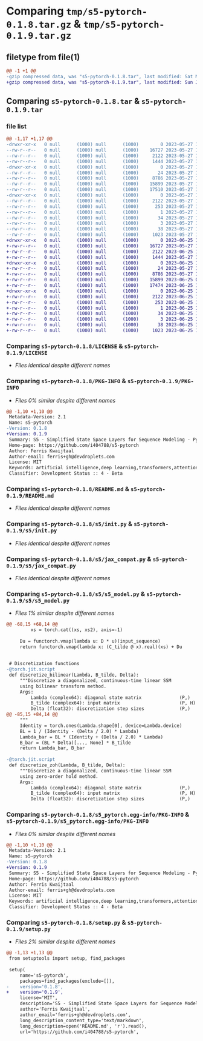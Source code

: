 # Comparing `tmp/s5-pytorch-0.1.8.tar.gz` & `tmp/s5-pytorch-0.1.9.tar.gz`

## filetype from file(1)

```diff
@@ -1 +1 @@
-gzip compressed data, was "s5-pytorch-0.1.8.tar", last modified: Sat May 27 11:43:28 2023, max compression
+gzip compressed data, was "s5-pytorch-0.1.9.tar", last modified: Sun Jun 25 10:32:41 2023, max compression
```

## Comparing `s5-pytorch-0.1.8.tar` & `s5-pytorch-0.1.9.tar`

### file list

```diff
@@ -1,17 +1,17 @@
-drwxr-xr-x   0 null      (1000) null      (1000)        0 2023-05-27 11:43:28.786533 s5-pytorch-0.1.8/
--rw-r--r--   0 null      (1000) null      (1000)    16727 2023-05-27 11:40:20.000000 s5-pytorch-0.1.8/LICENSE
--rw-r--r--   0 null      (1000) null      (1000)     2122 2023-05-27 11:43:28.786533 s5-pytorch-0.1.8/PKG-INFO
--rw-r--r--   0 null      (1000) null      (1000)     1444 2023-05-27 11:40:20.000000 s5-pytorch-0.1.8/README.md
-drwxr-xr-x   0 null      (1000) null      (1000)        0 2023-05-27 11:43:28.785534 s5-pytorch-0.1.8/s5/
--rw-r--r--   0 null      (1000) null      (1000)       24 2023-05-27 11:40:20.000000 s5-pytorch-0.1.8/s5/__init__.py
--rw-r--r--   0 null      (1000) null      (1000)     8786 2023-05-27 11:40:20.000000 s5-pytorch-0.1.8/s5/init.py
--rw-r--r--   0 null      (1000) null      (1000)    15899 2023-05-27 11:40:20.000000 s5-pytorch-0.1.8/s5/jax_compat.py
--rw-r--r--   0 null      (1000) null      (1000)    17510 2023-05-27 11:40:20.000000 s5-pytorch-0.1.8/s5/s5_model.py
-drwxr-xr-x   0 null      (1000) null      (1000)        0 2023-05-27 11:43:28.786533 s5-pytorch-0.1.8/s5_pytorch.egg-info/
--rw-r--r--   0 null      (1000) null      (1000)     2122 2023-05-27 11:43:28.000000 s5-pytorch-0.1.8/s5_pytorch.egg-info/PKG-INFO
--rw-r--r--   0 null      (1000) null      (1000)      253 2023-05-27 11:43:28.000000 s5-pytorch-0.1.8/s5_pytorch.egg-info/SOURCES.txt
--rw-r--r--   0 null      (1000) null      (1000)        1 2023-05-27 11:43:28.000000 s5-pytorch-0.1.8/s5_pytorch.egg-info/dependency_links.txt
--rw-r--r--   0 null      (1000) null      (1000)       34 2023-05-27 11:43:28.000000 s5-pytorch-0.1.8/s5_pytorch.egg-info/requires.txt
--rw-r--r--   0 null      (1000) null      (1000)        3 2023-05-27 11:43:28.000000 s5-pytorch-0.1.8/s5_pytorch.egg-info/top_level.txt
--rw-r--r--   0 null      (1000) null      (1000)       38 2023-05-27 11:43:28.786533 s5-pytorch-0.1.8/setup.cfg
--rw-r--r--   0 null      (1000) null      (1000)     1023 2023-05-27 11:41:40.000000 s5-pytorch-0.1.8/setup.py
+drwxr-xr-x   0 null      (1000) null      (1000)        0 2023-06-25 10:32:41.277875 s5-pytorch-0.1.9/
+-rw-r--r--   0 null      (1000) null      (1000)    16727 2023-05-27 11:40:20.000000 s5-pytorch-0.1.9/LICENSE
+-rw-r--r--   0 null      (1000) null      (1000)     2122 2023-06-25 10:32:41.277875 s5-pytorch-0.1.9/PKG-INFO
+-rw-r--r--   0 null      (1000) null      (1000)     1444 2023-05-27 11:40:20.000000 s5-pytorch-0.1.9/README.md
+drwxr-xr-x   0 null      (1000) null      (1000)        0 2023-06-25 10:32:41.276875 s5-pytorch-0.1.9/s5/
+-rw-r--r--   0 null      (1000) null      (1000)       24 2023-05-27 11:40:20.000000 s5-pytorch-0.1.9/s5/__init__.py
+-rw-r--r--   0 null      (1000) null      (1000)     8786 2023-05-27 11:40:20.000000 s5-pytorch-0.1.9/s5/init.py
+-rw-r--r--   0 null      (1000) null      (1000)    15899 2023-06-25 09:50:15.000000 s5-pytorch-0.1.9/s5/jax_compat.py
+-rw-r--r--   0 null      (1000) null      (1000)    17474 2023-06-25 10:29:18.000000 s5-pytorch-0.1.9/s5/s5_model.py
+drwxr-xr-x   0 null      (1000) null      (1000)        0 2023-06-25 10:32:41.277875 s5-pytorch-0.1.9/s5_pytorch.egg-info/
+-rw-r--r--   0 null      (1000) null      (1000)     2122 2023-06-25 10:32:41.000000 s5-pytorch-0.1.9/s5_pytorch.egg-info/PKG-INFO
+-rw-r--r--   0 null      (1000) null      (1000)      253 2023-06-25 10:32:41.000000 s5-pytorch-0.1.9/s5_pytorch.egg-info/SOURCES.txt
+-rw-r--r--   0 null      (1000) null      (1000)        1 2023-06-25 10:32:41.000000 s5-pytorch-0.1.9/s5_pytorch.egg-info/dependency_links.txt
+-rw-r--r--   0 null      (1000) null      (1000)       34 2023-06-25 10:32:41.000000 s5-pytorch-0.1.9/s5_pytorch.egg-info/requires.txt
+-rw-r--r--   0 null      (1000) null      (1000)        3 2023-06-25 10:32:41.000000 s5-pytorch-0.1.9/s5_pytorch.egg-info/top_level.txt
+-rw-r--r--   0 null      (1000) null      (1000)       38 2023-06-25 10:32:41.277875 s5-pytorch-0.1.9/setup.cfg
+-rw-r--r--   0 null      (1000) null      (1000)     1023 2023-06-25 10:32:18.000000 s5-pytorch-0.1.9/setup.py
```

### Comparing `s5-pytorch-0.1.8/LICENSE` & `s5-pytorch-0.1.9/LICENSE`

 * *Files identical despite different names*

### Comparing `s5-pytorch-0.1.8/PKG-INFO` & `s5-pytorch-0.1.9/PKG-INFO`

 * *Files 0% similar despite different names*

```diff
@@ -1,10 +1,10 @@
 Metadata-Version: 2.1
 Name: s5-pytorch
-Version: 0.1.8
+Version: 0.1.9
 Summary: S5 - Simplified State Space Layers for Sequence Modeling - Pytorch
 Home-page: https://github.com/i404788/s5-pytorch
 Author: Ferris Kwaijtaal
 Author-email: ferris+gh@devdroplets.com
 License: MIT
 Keywords: artificial intelligence,deep learning,transformers,attention mechanism,audio generation
 Classifier: Development Status :: 4 - Beta
```

### Comparing `s5-pytorch-0.1.8/README.md` & `s5-pytorch-0.1.9/README.md`

 * *Files identical despite different names*

### Comparing `s5-pytorch-0.1.8/s5/init.py` & `s5-pytorch-0.1.9/s5/init.py`

 * *Files identical despite different names*

### Comparing `s5-pytorch-0.1.8/s5/jax_compat.py` & `s5-pytorch-0.1.9/s5/jax_compat.py`

 * *Files identical despite different names*

### Comparing `s5-pytorch-0.1.8/s5/s5_model.py` & `s5-pytorch-0.1.9/s5/s5_model.py`

 * *Files 1% similar despite different names*

```diff
@@ -68,15 +68,14 @@
         xs = torch.cat((xs, xs2), axis=-1)
 
     Du = functorch.vmap(lambda u: D * u)(input_sequence)
     return functorch.vmap(lambda x: (C_tilde @ x).real)(xs) + Du
 
 
 # Discretization functions
-@torch.jit.script
 def discretize_bilinear(Lambda, B_tilde, Delta):
     """Discretize a diagonalized, continuous-time linear SSM
     using bilinear transform method.
     Args:
         Lambda (complex64): diagonal state matrix              (P,)
         B_tilde (complex64): input matrix                      (P, H)
         Delta (float32): discretization step sizes             (P,)
@@ -85,15 +84,14 @@
     """
     Identity = torch.ones(Lambda.shape[0], device=Lambda.device)
     BL = 1 / (Identity - (Delta / 2.0) * Lambda)
     Lambda_bar = BL * (Identity + (Delta / 2.0) * Lambda)
     B_bar = (BL * Delta)[..., None] * B_tilde
     return Lambda_bar, B_bar
 
-@torch.jit.script
 def discretize_zoh(Lambda, B_tilde, Delta):
     """Discretize a diagonalized, continuous-time linear SSM
     using zero-order hold method.
     Args:
         Lambda (complex64): diagonal state matrix              (P,)
         B_tilde (complex64): input matrix                      (P, H)
         Delta (float32): discretization step sizes             (P,)
```

### Comparing `s5-pytorch-0.1.8/s5_pytorch.egg-info/PKG-INFO` & `s5-pytorch-0.1.9/s5_pytorch.egg-info/PKG-INFO`

 * *Files 0% similar despite different names*

```diff
@@ -1,10 +1,10 @@
 Metadata-Version: 2.1
 Name: s5-pytorch
-Version: 0.1.8
+Version: 0.1.9
 Summary: S5 - Simplified State Space Layers for Sequence Modeling - Pytorch
 Home-page: https://github.com/i404788/s5-pytorch
 Author: Ferris Kwaijtaal
 Author-email: ferris+gh@devdroplets.com
 License: MIT
 Keywords: artificial intelligence,deep learning,transformers,attention mechanism,audio generation
 Classifier: Development Status :: 4 - Beta
```

### Comparing `s5-pytorch-0.1.8/setup.py` & `s5-pytorch-0.1.9/setup.py`

 * *Files 2% similar despite different names*

```diff
@@ -1,13 +1,13 @@
 from setuptools import setup, find_packages
 
 setup(
     name='s5-pytorch',
     packages=find_packages(exclude=[]),
-    version='0.1.8',
+    version='0.1.9',
     license='MIT',
     description='S5 - Simplified State Space Layers for Sequence Modeling - Pytorch',
     author='Ferris Kwaijtaal',
     author_email='ferris+gh@devdroplets.com',
     long_description_content_type='text/markdown',
     long_description=open('README.md', 'r').read(),
     url='https://github.com/i404788/s5-pytorch',
```

